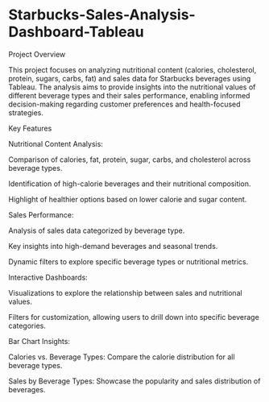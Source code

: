 # Starbucks-Sales-Analysis-Dashboard-Tableau

Project Overview

This project focuses on analyzing nutritional content (calories, cholesterol, protein, sugars, carbs, fat) and sales data for Starbucks beverages using Tableau. The analysis aims to provide insights into the nutritional values of different beverage types and their sales performance, enabling informed decision-making regarding customer preferences and health-focused strategies.

Key Features

Nutritional Content Analysis:

Comparison of calories, fat, protein, sugar, carbs, and cholesterol across beverage types.

Identification of high-calorie beverages and their nutritional composition.

Highlight of healthier options based on lower calorie and sugar content.

Sales Performance:

Analysis of sales data categorized by beverage type.

Key insights into high-demand beverages and seasonal trends.

Dynamic filters to explore specific beverage types or nutritional metrics.

Interactive Dashboards:

Visualizations to explore the relationship between sales and nutritional values.

Filters for customization, allowing users to drill down into specific beverage categories.

Bar Chart Insights:

Calories vs. Beverage Types: Compare the calorie distribution for all beverage types.

Sales by Beverage Types: Showcase the popularity and sales distribution of beverages.
